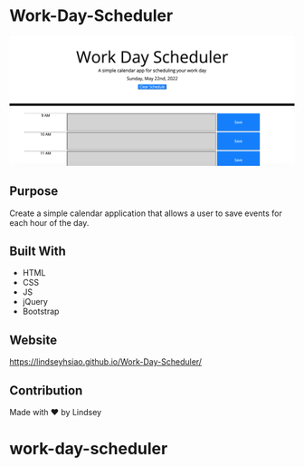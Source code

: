 # Work-Day-Scheduler
<img src="./assets/images/Work Day Scheduler.png" alt="Work Day Sceduler screenshot">



## Purpose

Create a simple calendar application that allows a user to save events for each hour of the day.

## Built With
* HTML
* CSS
* JS
* jQuery
* Bootstrap

## Website

 https://lindseyhsiao.github.io/Work-Day-Scheduler/ 



## Contribution
Made with ❤️ by Lindsey 
# work-day-scheduler